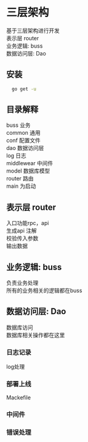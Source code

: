 # 三层架构

基于三层架构进行开发  
表示层 router  
业务逻辑: buss  
数据访问层: Dao  

## 安装
```bash
  go get -u
```

## 目录解释
buss 业务  
common 通用  
conf 配置文件  
dao 数据访问层  
log 日志  
middlewear 中间件  
model 数据库模型  
router 路由  
main 为启动  
## 表示层 router
入口功能rpc，api  
生成api 注解  
校验传入参数  
输出数据  

## 业务逻辑: buss
负责业务处理  
所有的业务相关的逻辑都在buss  

## 数据访问层: Dao
数据库访问  
数据库相关操作都在这里  

### 日志记录
log处理  

### 部署上线
Mackefile  

### 中间件

### 错误处理


